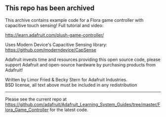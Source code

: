 ## This repo has been archived

This archive contains example code for a Flora game controller with capacitive touch sensing! Full tutorial and video:

http://learn.adafruit.com/plush-game-controller/

Uses Modern Device's Capacitive Sensing library: https://github.com/moderndevice/CapSense

  Adafruit invests time and resources providing this open source code, 
  please support Adafruit and open-source hardware by purchasing 
  products from Adafruit!

  Written by Limor Fried & Becky Stern for Adafruit Industries.  
  BSD license, all text above must be included in any redistribution

-------------------------------------

Please see the current repo at https://github.com/adafruit/Adafruit_Learning_System_Guides/tree/master/Flora_Game_Controller 
for the latest code.
